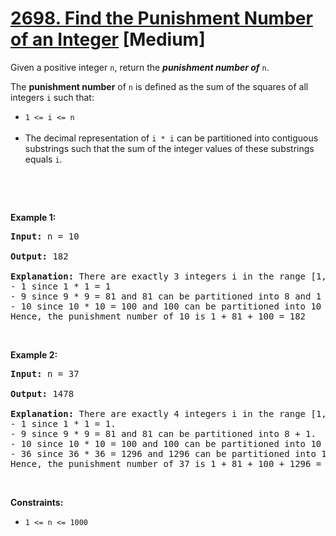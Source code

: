 # [2698. Find the Punishment Number of an Integer](https://leetcode.com/problems/find-the-punishment-number-of-an-integer/description/) [Medium]

Given a positive integer `n`, return the _**punishment number of**_ `n`.

The **punishment number** of `n` is defined as the sum of the squares of all integers `i` such that:

<ul>
<li><code>1 <= i <= n</code></li><br>
<li>The decimal representation of <code>i * i</code> can be partitioned into contiguous substrings such that the sum of the integer values of these substrings equals <code>i</code>.</li>
</ul>
<br>


<p>&nbsp;</p>
<p><b>Example 1:</b></p>

<pre>
<b>Input:</b> n = 10

<b>Output:</b> 182

<b>Explanation:</b> There are exactly 3 integers i in the range [1, 10] that satisfy the conditions in the statement:
- 1 since 1 * 1 = 1
- 9 since 9 * 9 = 81 and 81 can be partitioned into 8 and 1 with a sum equal to 8 + 1 == 9.
- 10 since 10 * 10 = 100 and 100 can be partitioned into 10 and 0 with a sum equal to 10 + 0 == 10.
Hence, the punishment number of 10 is 1 + 81 + 100 = 182
</pre>

<br>
<p><b>Example 2:</b></p>

<pre>
<b>Input:</b> n = 37

<b>Output:</b> 1478

<b>Explanation:</b> There are exactly 4 integers i in the range [1, 37] that satisfy the conditions in the statement:
- 1 since 1 * 1 = 1. 
- 9 since 9 * 9 = 81 and 81 can be partitioned into 8 + 1. 
- 10 since 10 * 10 = 100 and 100 can be partitioned into 10 + 0. 
- 36 since 36 * 36 = 1296 and 1296 can be partitioned into 1 + 29 + 6.
Hence, the punishment number of 37 is 1 + 81 + 100 + 1296 = 1478
</pre>

<p>&nbsp;</p>
<p><b>Constraints:</b></p>
<ul>
<li><code>1 <= n <= 1000</code></li>
</ul>
